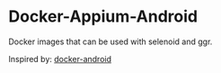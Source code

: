 Docker-Appium-Android
=====================

Docker images that can be used with selenoid and ggr.

Inspired by: [docker-android](https://github.com/butomo1989/docker-android)
